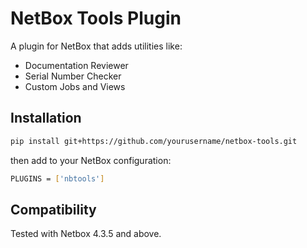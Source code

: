 # NetBox Tools Plugin

A plugin for NetBox that adds utilities like:

- Documentation Reviewer
- Serial Number Checker
- Custom Jobs and Views

## Installation

```bash
pip install git+https://github.com/yourusername/netbox-tools.git

```
then add to your NetBox configuration:

```bash
PLUGINS = ['nbtools']
```

## Compatibility
Tested with Netbox 4.3.5 and above.
